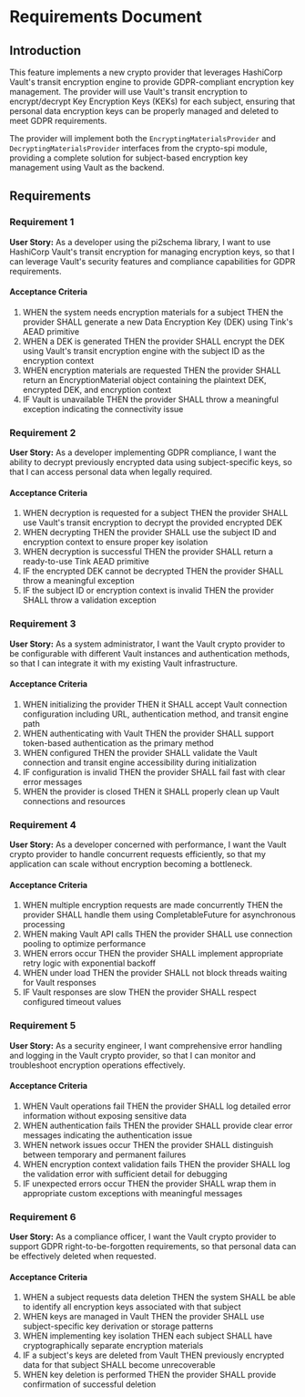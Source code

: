 # Requirements Document

## Introduction

This feature implements a new crypto provider that leverages HashiCorp Vault's transit encryption engine to provide GDPR-compliant encryption key management. The provider will use Vault's transit encryption to encrypt/decrypt Key Encryption Keys (KEKs) for each subject, ensuring that personal data encryption keys can be properly managed and deleted to meet GDPR requirements.

The provider will implement both the `EncryptingMaterialsProvider` and `DecryptingMaterialsProvider` interfaces from the crypto-spi module, providing a complete solution for subject-based encryption key management using Vault as the backend.

## Requirements

### Requirement 1

**User Story:** As a developer using the pi2schema library, I want to use HashiCorp Vault's transit encryption for managing encryption keys, so that I can leverage Vault's security features and compliance capabilities for GDPR requirements.

#### Acceptance Criteria

1. WHEN the system needs encryption materials for a subject THEN the provider SHALL generate a new Data Encryption Key (DEK) using Tink's AEAD primitive
2. WHEN a DEK is generated THEN the provider SHALL encrypt the DEK using Vault's transit encryption engine with the subject ID as the encryption context
3. WHEN encryption materials are requested THEN the provider SHALL return an EncryptionMaterial object containing the plaintext DEK, encrypted DEK, and encryption context
4. IF Vault is unavailable THEN the provider SHALL throw a meaningful exception indicating the connectivity issue

### Requirement 2

**User Story:** As a developer implementing GDPR compliance, I want the ability to decrypt previously encrypted data using subject-specific keys, so that I can access personal data when legally required.

#### Acceptance Criteria

1. WHEN decryption is requested for a subject THEN the provider SHALL use Vault's transit encryption to decrypt the provided encrypted DEK
2. WHEN decrypting THEN the provider SHALL use the subject ID and encryption context to ensure proper key isolation
3. WHEN decryption is successful THEN the provider SHALL return a ready-to-use Tink AEAD primitive
4. IF the encrypted DEK cannot be decrypted THEN the provider SHALL throw a meaningful exception
5. IF the subject ID or encryption context is invalid THEN the provider SHALL throw a validation exception

### Requirement 3

**User Story:** As a system administrator, I want the Vault crypto provider to be configurable with different Vault instances and authentication methods, so that I can integrate it with my existing Vault infrastructure.

#### Acceptance Criteria

1. WHEN initializing the provider THEN it SHALL accept Vault connection configuration including URL, authentication method, and transit engine path
2. WHEN authenticating with Vault THEN the provider SHALL support token-based authentication as the primary method
3. WHEN configured THEN the provider SHALL validate the Vault connection and transit engine accessibility during initialization
4. IF configuration is invalid THEN the provider SHALL fail fast with clear error messages
5. WHEN the provider is closed THEN it SHALL properly clean up Vault connections and resources

### Requirement 4

**User Story:** As a developer concerned with performance, I want the Vault crypto provider to handle concurrent requests efficiently, so that my application can scale without encryption becoming a bottleneck.

#### Acceptance Criteria

1. WHEN multiple encryption requests are made concurrently THEN the provider SHALL handle them using CompletableFuture for asynchronous processing
2. WHEN making Vault API calls THEN the provider SHALL use connection pooling to optimize performance
3. WHEN errors occur THEN the provider SHALL implement appropriate retry logic with exponential backoff
4. WHEN under load THEN the provider SHALL not block threads waiting for Vault responses
5. IF Vault responses are slow THEN the provider SHALL respect configured timeout values

### Requirement 5

**User Story:** As a security engineer, I want comprehensive error handling and logging in the Vault crypto provider, so that I can monitor and troubleshoot encryption operations effectively.

#### Acceptance Criteria

1. WHEN Vault operations fail THEN the provider SHALL log detailed error information without exposing sensitive data
2. WHEN authentication fails THEN the provider SHALL provide clear error messages indicating the authentication issue
3. WHEN network issues occur THEN the provider SHALL distinguish between temporary and permanent failures
4. WHEN encryption context validation fails THEN the provider SHALL log the validation error with sufficient detail for debugging
5. IF unexpected errors occur THEN the provider SHALL wrap them in appropriate custom exceptions with meaningful messages

### Requirement 6

**User Story:** As a compliance officer, I want the Vault crypto provider to support GDPR right-to-be-forgotten requirements, so that personal data can be effectively deleted when requested.

#### Acceptance Criteria

1. WHEN a subject requests data deletion THEN the system SHALL be able to identify all encryption keys associated with that subject
2. WHEN keys are managed in Vault THEN the provider SHALL use subject-specific key derivation or storage patterns
3. WHEN implementing key isolation THEN each subject SHALL have cryptographically separate encryption materials
4. IF a subject's keys are deleted from Vault THEN previously encrypted data for that subject SHALL become unrecoverable
5. WHEN key deletion is performed THEN the provider SHALL provide confirmation of successful deletion